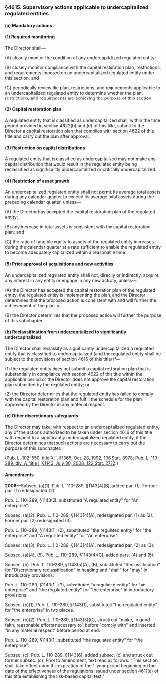 ### §4615. Supervisory actions applicable to undercapitalized regulated entities ###

[]()

#### (a) Mandatory actions ####

[]()

#### (1) Required monitoring ####

The Director shall—

[]()

(A) closely monitor the condition of any undercapitalized regulated entity;

[]()

(B) closely monitor compliance with the capital restoration plan, restrictions, and requirements imposed on an undercapitalized regulated entity under this section; and

[]()

(C) periodically review the plan, restrictions, and requirements applicable to an undercapitalized regulated entity to determine whether the plan, restrictions, and requirements are achieving the purpose of this section.

[]()

#### (2) Capital restoration plan ####

A regulated entity that is classified as undercapitalized shall, within the time period provided in section 4622(b) and (d) of this title, submit to the Director a capital restoration plan that complies with section 4622 of this title and carry out the plan after approval.

[]()

#### (3) Restriction on capital distributions ####

A regulated entity that is classified as undercapitalized may not make any capital distribution that would result in the regulated entity being reclassified as significantly undercapitalized or critically undercapitalized.

[]()

#### (4) Restriction of asset growth ####

An undercapitalized regulated entity shall not permit its average total assets during any calendar quarter to exceed its average total assets during the preceding calendar quarter, unless—

[]()

(A) the Director has accepted the capital restoration plan of the regulated entity;

[]()

(B) any increase in total assets is consistent with the capital restoration plan; and

[]()

(C) the ratio of tangible equity to assets of the regulated entity increases during the calendar quarter at a rate sufficient to enable the regulated entity to become adequately capitalized within a reasonable time.

[]()

#### (5) Prior approval of acquisitions and new activities ####

An undercapitalized regulated entity shall not, directly or indirectly, acquire any interest in any entity or engage in any new activity, unless—

[]()

(A) the Director has accepted the capital restoration plan of the regulated entity, the regulated entity is implementing the plan, and the Director determines that the proposed action is consistent with and will further the achievement of the plan; or

[]()

(B) the Director determines that the proposed action will further the purpose of this subchapter.

[]()

#### (b) Reclassification from undercapitalized to significantly undercapitalized ####

The Director shall reclassify as significantly undercapitalized a regulated entity that is classified as undercapitalized (and the regulated entity shall be subject to the provisions of section 4616 of this title) if—

[]()

(1) the regulated entity does not submit a capital restoration plan that is substantially in compliance with section 4622 of this title within the applicable period or the Director does not approve the capital restoration plan submitted by the regulated entity; or

[]()

(2) the Director determines that the regulated entity has failed to comply with the capital restoration plan and fulfill the schedule for the plan approved by the Director in any material respect.

[]()

#### (c) Other discretionary safeguards ####

The Director may take, with respect to an undercapitalized regulated entity, any of the actions authorized to be taken under section 4616 of this title with respect to a significantly undercapitalized regulated entity, if the Director determines that such actions are necessary to carry out the purpose of this subchapter.

([Pub. L. 102–550, title XIII, §1365, Oct. 28, 1992, 106 Stat. 3978](/statviewer.htm?volume=106&page=3978); [Pub. L. 110–289, div. A, title I, §1143, July 30, 2008, 122 Stat. 2732](/statviewer.htm?volume=122&page=2732).)

#### Amendments ####

**2008**—Subsec. (a)(1). Pub. L. 110–289, §1143(4)(B), added par. (1). Former par. (1) redesignated (2).

Pub. L. 110–289, §1143(2), substituted "A regulated entity" for "An enterprise".

Subsec. (a)(2). Pub. L. 110–289, §1143(4)(A), redesignated par. (1) as (2). Former par. (2) redesignated (3).

Pub. L. 110–289, §1143(1), (2), substituted "the regulated entity" for "the enterprise" and "A regulated entity" for "An enterprise".

Subsec. (a)(3). Pub. L. 110–289, §1143(4)(A), redesignated par. (2) as (3).

Subsec. (a)(4), (5). Pub. L. 110–289, §1143(4)(C), added pars. (4) and (5).

Subsec. (b). Pub. L. 110–289, §1143(5)(A), (B), substituted "Reclassification" for "Discretionary reclassification" in heading and "shall" for "may" in introductory provisions.

Pub. L. 110–289, §1143(1), (3), substituted "a regulated entity" for "an enterprise" and "the regulated entity" for "the enterprise" in introductory provisions.

Subsec. (b)(1). Pub. L. 110–289, §1143(1), substituted "the regulated entity" for "the enterprise" in two places.

Subsec. (b)(2). Pub. L. 110–289, §1143(5)(C), struck out "make, in good faith, reasonable efforts necessary to" before "comply with" and inserted "in any material respect" before period at end.

Pub. L. 110–289, §1143(1), substituted "the regulated entity" for "the enterprise".

Subsec. (c). Pub. L. 110–289, §1143(6), added subsec. (c) and struck out former subsec. (c). Prior to amendment, text read as follows: "This section shall take effect upon the expiration of the 1-year period beginning on the date of the effectiveness of the regulations issued under section 4611(e) of this title establishing the risk-based capital test."